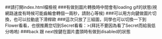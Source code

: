 ##請打開index.html檔檢視
###有做到圖片轉換時中間會有loading gif的狀態(視網路速度有時候可能齒輪會轉個一兩秒，請耐心等候)
###可以用方向鍵做圖片切換，也可以拉動底下滑桿歐
###這次只放了三組圖，同學也可以切換一下到Flower看看，也很推薦您切到Secret看看：>(拜託不要因為看了Secret而給我低分嗚嗚)
###back 跟 next按鍵在圖片盡頭時有做到disabled的狀態